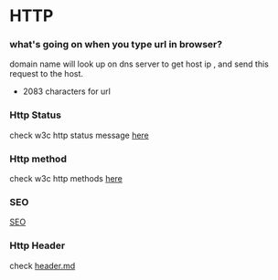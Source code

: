 # HTTP

### what's going on when you type url in browser?
domain name will look up on dns server to get host ip , and send this request to the host.


- 2083 characters for url 

### Http Status
check w3c http status message [here](http://www.w3schools.com/tags/ref_httpmessages.asp)

### Http method
check w3c http methods [here](http://www.w3schools.com/tags/ref_httpmethods.asp)

### SEO
[SEO](SEO.md)

### Http Header
check [header.md](header.md)
